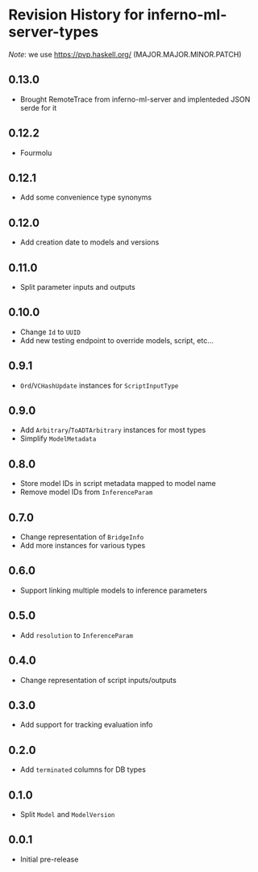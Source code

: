 # Revision History for inferno-ml-server-types
*Note*: we use https://pvp.haskell.org/ (MAJOR.MAJOR.MINOR.PATCH)

## 0.13.0
* Brought RemoteTrace from inferno-ml-server and implenteded JSON serde for it

## 0.12.2
* Fourmolu

## 0.12.1
* Add some convenience type synonyms

## 0.12.0
* Add creation date to models and versions

## 0.11.0
* Split parameter inputs and outputs

## 0.10.0
* Change `Id` to `UUID`
* Add new testing endpoint to override models, script, etc...

## 0.9.1
* `Ord`/`VCHashUpdate` instances for `ScriptInputType`

## 0.9.0
* Add `Arbitrary`/`ToADTArbitrary` instances for most types
* Simplify `ModelMetadata`

## 0.8.0
* Store model IDs in script metadata mapped to model name 
* Remove model IDs from `InferenceParam`

## 0.7.0
* Change representation of `BridgeInfo`
* Add more instances for various types

## 0.6.0
* Support linking multiple models to inference parameters

## 0.5.0
* Add `resolution` to `InferenceParam`

## 0.4.0
* Change representation of script inputs/outputs

## 0.3.0
* Add support for tracking evaluation info

## 0.2.0
* Add `terminated` columns for DB types

## 0.1.0
* Split `Model` and `ModelVersion`

## 0.0.1
* Initial pre-release

